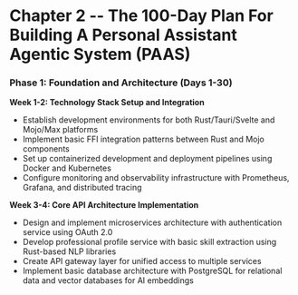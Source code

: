 # Chapter 2 -- The 100-Day Plan For Building A Personal Assistant Agentic System (PAAS)

### Phase 1: Foundation and Architecture (Days 1-30)

**Week 1-2: Technology Stack Setup and Integration**
- Establish development environments for both Rust/Tauri/Svelte and Mojo/Max platforms
- Implement basic FFI integration patterns between Rust and Mojo components
- Set up containerized development and deployment pipelines using Docker and Kubernetes
- Configure monitoring and observability infrastructure with Prometheus, Grafana, and distributed tracing

**Week 3-4: Core API Architecture Implementation**  
- Design and implement microservices architecture with authentication service using OAuth 2.0
- Develop professional profile service with basic skill extraction using Rust-based NLP libraries
- Create API gateway layer for unified access to multiple services
- Implement basic database architecture with PostgreSQL for relational data and vector databases for AI embeddings
